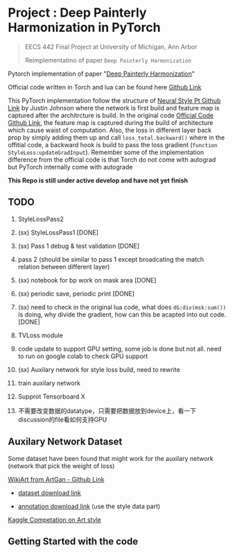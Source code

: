 # Project : Deep Painterly Harmonization in PyTorch 

> EECS 442 Final Project at University of Michigan, Ann Arbor
> 
> Reimplementatino of paper `Deep Painterly Harmonization` 



Pytorch implementation of paper "[Deep Painterly Harmonization](https://arxiv.org/abs/1804.03189)"  


Official code written in Torch and lua can be found here [Github Link](https://github.com/luanfujun/deep-painterly-harmonization)


This PyTorch implementation follow the structure of [Neural Style Pt Github Link](https://github.com/jcjohnson/neural-style) by Justin Johnson where the network is first build and feature map is captured after the architrcture is build. In the original code [Official Code Github Link](https://github.com/luanfujun/deep-painterly-harmonization), the feature map is captured during the build of architecture which cause waist of computation. Also, the loss in different layer back prop by simply adding them up and call `loss_total.backward()` where in the offitial code, a backward hook is build to pass the loss gradient (`function StyleLoss:updateGradInput`). Remember some of the implementation difference from the official code is that Torch do not come with autograd but PyTorch internally come with autograde


**This Repo is still under active develop and have not yet finish**


## TODO 

1. StyleLossPass2 

2. (sx) StyleLossPass1 [DONE]

3. (sx) Pass 1 debug & test validation [DONE]

4. pass 2 (should be similar to pass 1 except broadcating the match relation between different layer)

5. (sx) notebook for bp work on mask area [DONE]

6. (sx) periodic save, periodic print [DONE]

7. (sx) need to check in the original lua code, what does `dG:div(msk:sum())` is doing, why divide the gradient, how can this be acapted into out code. [DONE]

8. TVLoss module 

9. code update to support GPU setting, some job is done but not all. need to run on google colab to check GPU support 

10. (sx) Auxilary network for style loss build, need to rewrite 

11. train auxilary network 

12. Supprot Tensorboard X

12. 不需要改变数据的datatype，只需要把数据放到device上，看一下discussion的file看如何支持GPU

## Auxilary Network Dataset 

Some dataset have been found that might work for the auxilary network (network that pick the weight of loss)

[WikiArt from ArtGan - Github Link](https://github.com/cs-chan/ArtGAN/tree/master/WikiArt%20Dataset)

* [dataset download link](http://web.fsktm.um.edu.my/~cschan/source/ICIP2017/wikiart.zip)

* [annotation download link](http://web.fsktm.um.edu.my/~cschan/source/ICIP2017/wikiart_csv.zip)  (use the style data part)


[Kaggle Competation on Art style](https://www.kaggle.com/c/painter-by-numbers/data)

## Getting Started with the code 


